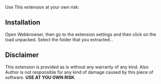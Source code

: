 Use This extension at your own risk:
## Installation
  Open Webbrowser, then go to the extension settings and then click on the load unpacked. Select the folder that you extracted...
 
## Disclaimer

This extension is provided as is without any warranty of any kind. Also Author is not responsible for any kind of damage caused by this piece of software. **USE AT YOU OWN RISK**.

